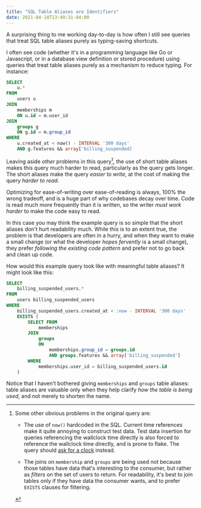 ```yaml
---
title: "SQL Table Aliases are Identifiers"
date: 2021-04-18T13:49:31-04:00
---
```


A surprising thing to me working day-to-day is how often I still see queries
that treat SQL table aliases purely as typing-saving shortcuts.

<!--more-->

I often see code (whether it's in a programming language like Go or Javascript,
or in a database view definition or stored procedure) using queries that
treat table aliases purely as a mechanism to reduce typing. For instance:

```sql
SELECT
    u.*
FROM
    users u
JOIN
    memberships m
    ON u.id = m.user_id
JOIN
    groups g
    ON g.id = m.group_id
WHERE
    u.created_at < now() - INTERVAL '300 days'
    AND g.features && array['billing_suspended] 
```

Leaving aside *other* problems in this query[^problems], the use of
short table aliases makes this query much harder to read, particularly as the
query gets longer. The short aliases make the query _easier to write_, at the
cost of making the query _harder to read_.

Optimizing for ease-of-writing over ease-of-reading is always, 100% the wrong
tradeoff, and is a huge part of why codebases decay over time. Code is read
much more frequently than it is written, so the writer _must work harder_ to
make the code easy to read.

In this case you may think the example query is so simple that the short
aliases don't hurt readability much. While this is to an extent true, the
problem is that developers are often in a hurry, and when they want to make a
small change (or what the developer _hopes fervently_ is a small change), they
prefer _following the existing code pattern_ and prefer not to go back and
clean up code.

How would this example query look like with meaningful table aliases? It might
look like this:

```sql
SELECT
    billing_suspended_users.*
FROM
    users billing_suspended_users
WHERE
    billing_suspended_users.created_at < :now - INTERVAL '300 days'
    EXISTS (
        SELECT FROM
            memberships
        JOIN
            groups
            ON
                memberships.group_id = groups.id
                AND groups.features && array['billing_suspended']
        WHERE
            memberships.user_id = billing_suspended_users.id
    )
```

Notice that I haven't bothered giving `memberships` and `groups` table aliases:
table aliases are valuable only when they help clarify _how the table is being
used_, and not merely to shorten the name.

[^problems]: Some other obvious problems in the original query are:

    - The use of `now()` hardcoded in the SQL. Current time references make it
      quite annoying to construct test data. Test data insertion for queries
      referencing the wallclock time directly is also forced to reference the
      wallclock time directly, and is prone to flake. The query should [ask for
      a clock](ask-for-a-clock.md) instead.

    - The joins on `membership` and `groups` are being used not because those
      tables have data that's interesting to the consumer, but rather as *filters*
      on the set of users to return. For readability, it's best to join tables
      only if they have data the consumer wants, and to prefer `EXISTS` clauses
      for filtering.
